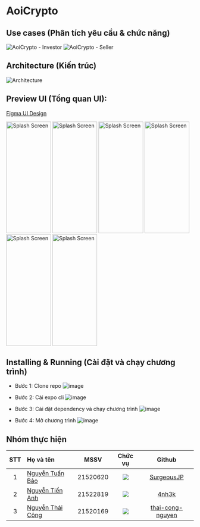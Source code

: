 # AoiCrypto

## Use cases (Phân tích yêu cầu & chức năng)
![AoiCrypto - Investor](https://github.com/user-attachments/assets/396ebe5f-8145-4679-a150-a4c4f4d250a4)
![AoiCrypto - Seller](https://github.com/user-attachments/assets/c387d0a7-cabe-473d-80e7-fcc56a14f9f2)

## Architecture (Kiến trúc)
![Architecture](https://github.com/user-attachments/assets/ebab7c6a-d112-4617-8d2a-344258cfe03f)

## Preview UI (Tổng quan UI):
[Figma UI Design](https://www.figma.com/design/9zYayDe7yRqOHxpqKOWAyA/CryptoExchange-Mobile-App-FREE-(Community))

<img src="https://github.com/user-attachments/assets/c295ba70-47f6-4335-a76e-168b7f3d579a" alt="Splash Screen" width="120" height="300" />
<img src="https://github.com/user-attachments/assets/b972e908-3c70-49ea-81c5-0d42d789b93e" alt="Splash Screen" width="120" height="300" />
<img src="https://github.com/user-attachments/assets/3912bf1c-2699-4678-b10f-6bb3a581d992" alt="Splash Screen" width="120" height="300" />
<img src="https://github.com/user-attachments/assets/0cd29963-c665-4806-9927-24d18f0ca9f8" alt="Splash Screen" width="120" height="300" />
<img src="https://github.com/user-attachments/assets/d823f567-4a9e-4a7a-adcd-6e9af2518fcf" alt="Splash Screen" width="120" height="300" />
<img src="https://github.com/user-attachments/assets/ea14050d-0647-404d-90c3-d02791e09e86" alt="Splash Screen" width="120" height="300" />

## Installing & Running (Cài đặt và chạy chương trình)
- Bước 1: Clone repo
![image](https://github.com/user-attachments/assets/14494e33-d539-4b15-88c6-466059a506cf)

- Bước 2: Cài expo cli
![image](https://github.com/user-attachments/assets/a0d6d86a-f0b2-4577-960b-14e31b0e2967)

- Bước 3: Cài đặt dependency và chạy chương trình
![image](https://github.com/user-attachments/assets/5b03f7fc-b37b-4a81-924a-892035c563de)

- Bước 4: Mở chương trình
![image](https://github.com/user-attachments/assets/02265dcf-638d-4338-a3f9-12983beb1060)

## Nhóm thực hiện
|STT|Họ và tên          |MSSV       |Chức vụ   |Github|
|:-:|:------------------|:---------:|:--------:|:-----------:|
| 1	|[Nguyễn Tuấn Bảo](mailto:21520620@gm.uit.edu.vn)	| 21520620	| ![](https://img.shields.io/badge/-Member-blue)  |[SurgeousJP](https://github.com/SurgeousJP)|
| 2	|[Nguyễn Tiến Anh](mailto:21520579@gm.uit.edu.vn)	| 21522819	| ![](https://img.shields.io/badge/-Member-blue)  |[4nh3k](https://github.com/4nh3k)|
| 3	|[Nguyễn Thái Công](mailto:21520169@gm.uit.edu.vn)	| 21520169	| ![](https://img.shields.io/badge/-Member-blue)  |[thai-cong-nguyen](https://github.com/thai-cong-nguyen)|
